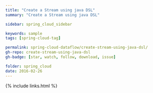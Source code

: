 ```yaml
---
title: "Create a Stream using java DSL"
summary: "Create a Stream using java DSL"

sidebar: spring_cloud_sidebar

keywords: sample
tags: [spring-cloud-tag]

permalink: spring-cloud-dataflow/create-stream-using-java-dsl/
gh-repo: create-stream-using-java-dsl
gh-badge: [star, watch, follow, download, issue]

folder: spring_cloud
date: 2016-02-26
---
```


{% include links.html %}
